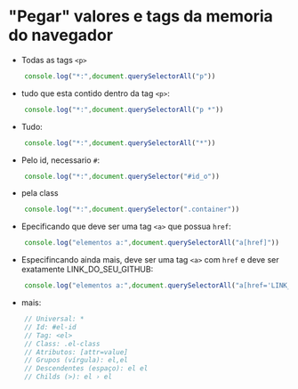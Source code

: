 # "Pegar" valores e tags da memoria do navegador

- Todas as tags `<p>`
```js
    console.log("*:",document.querySelectorAll("p"))
```


- tudo que esta contido dentro da tag `<p>`:
```js
    console.log("*:",document.querySelectorAll("p *"))
```
- Tudo:
```js
    console.log("*:",document.querySelectorAll("*"))
```
- Pelo id, necessario `#`:

```js
    console.log("*:",document.querySelector("#id_o"))
```
- pela class

```js
    console.log("*:",document.querySelector(".container"))
```

- Epecificando que deve ser uma tag `<a>` que possua `href`:
```js
    console.log("elementos a:",document.querySelectorAll("a[href]"))
```
- Especifincando ainda mais, deve ser uma tag `<a>` com `href` e deve ser exatamente LINK_DO_SEU_GITHUB:
```js
    console.log("elementos a:",document.querySelectorAll("a[href='LINK_DO_SEU_GITHUB']"))
```

- mais:

```js
    // Universal: *
    // Id: #el-id
    // Tag: <el>
    // Class: .el-class
    // Atributos: [attr=value] 
    // Grupos (vírgula): el,el 
    // Descendentes (espaço): el el
    // Childs (>): el › el
```


